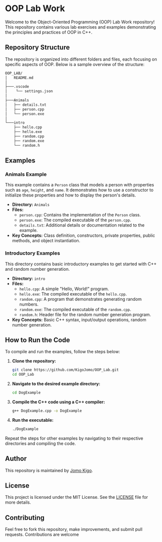 # OOP Lab Work

Welcome to the Object-Oriented Programming (OOP) Lab Work repository! This repository contains various lab exercises and examples demonstrating the principles and practices of OOP in C++.

## Repository Structure

The repository is organized into different folders and files, each focusing on specific aspects of OOP. Below is a sample overview of the structure:

``` bash
OOP_LAB/
│   README.md
│
├───.vscode
│    └── settings.json
│
├───Animals
│   ├── details.txt
│   ├── person.cpp
│   └── person.exe
│
└───intro
    ├── hello.cpp
    ├── hello.exe
    ├── random.cpp
    ├── random.exe
    └── random.h
```

## Examples

### Animals Example

This example contains a `Person` class that models a person with properties such as `age`, `height`, and `name`. It demonstrates how to use a constructor to initialize these properties and how to display the person's details.

- **Directory:** `Animals`
- **Files:**
  - `person.cpp`: Contains the implementation of the `Person` class.
  - `person.exe`: The compiled executable of the `person.cpp`.
  - `details.txt`: Additional details or documentation related to the example.
- **Key Concepts:** Class definition, constructors, private properties, public methods, and object instantiation.

### Introductory Examples

This directory contains basic introductory examples to get started with C++ and random number generation.

- **Directory:** `intro`
- **Files:**
  - `hello.cpp`: A simple "Hello, World!" program.
  - `hello.exe`: The compiled executable of the `hello.cpp`.
  - `random.cpp`: A program that demonstrates generating random numbers.
  - `random.exe`: The compiled executable of the `random.cpp`.
  - `random.h`: Header file for the random number generation program.
- **Key Concepts:** Basic C++ syntax, input/output operations, random number generation.

## How to Run the Code

To compile and run the examples, follow the steps below:

1. **Clone the repository:**

   ```bash
   git clone https://github.com/KigoJomo/OOP_Lab.git
   cd OOP_Lab
   ```

2. **Navigate to the desired example directory:**

   ```bash
   cd DogExample
   ```

3. **Compile the C++ code using a C++ compiler:**

   ```bash
   g++ DogExample.cpp -o DogExample
   ```

4. **Run the executable:**

   ```bash
   ./DogExample
   ```

Repeat the steps for other examples by navigating to their respective directories and compiling the code.

## Author

This repository is maintained by [Jomo Kigo](https://github.com/KigoJomo).

## License

This project is licensed under the MIT License. See the [LICENSE](LICENSE) file for more details.

## Contributing

Feel free to fork this repository, make improvements, and submit pull requests. Contributions are welcome
